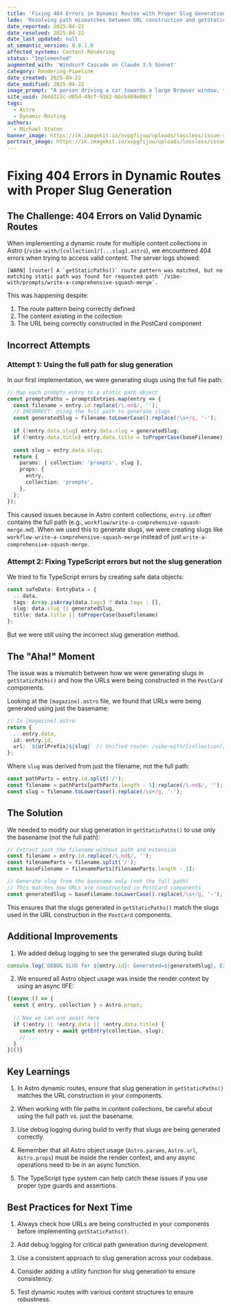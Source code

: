```yaml
---
title: 'Fixing 404 Errors in Dynamic Routes with Proper Slug Generation'
lede: 'Resolving path mismatches between URL construction and getStaticPaths in Astro dynamic routes'
date_reported: 2025-04-22
date_resolved: 2025-04-22
date_last_updated: null
at_semantic_version: 0.0.1.0
affected_systems: Content-Rendering
status: "Implemented"
augmented_with: 'Windsurf Cascade on Claude 3.5 Sonnet'
category: Rendering-Pipeline
date_created: 2025-04-22
date_modified: 2025-04-22
image_prompt: "A person driving a car towards a large Browser window, the Browser window is in the way of the car, and it has a big error sign on it."
site_uuid: 364d223c-d05d-48cf-9162-bbcb469e00cf
tags:
  - Astro
  - Dynamic-Routing
authors:
  - Michael Staton
banner_image: https://ik.imagekit.io/xvpgfijuw/uploads/lossless/issue-resolutions/2025-05-05_banner_image_Dynamic-Route-Slug-Generation-404-Fix_f2c1b0ac-4c2f-4ef4-9c75-9d35740d1375_oPCqevw2Y.webp
portrait_image: https://ik.imagekit.io/xvpgfijuw/uploads/lossless/issue-resolutions/2025-05-05_portrait_image_Dynamic-Route-Slug-Generation-404-Fix_4082a631-7c00-4807-a3de-4d7a7fbde40b_6vYyIfKtN.webp
---
```

# Fixing 404 Errors in Dynamic Routes with Proper Slug Generation

## The Challenge: 404 Errors on Valid Dynamic Routes

When implementing a dynamic route for multiple content collections in Astro (`/vibe-with/[collection]/[...slug].astro`), we encountered 404 errors when trying to access valid content. The server logs showed:

```
[WARN] [router] A `getStaticPaths()` route pattern was matched, but no matching static path was found for requested path `/vibe-with/prompts/write-a-comprehensive-squash-merge`.
```

This was happening despite:
1. The route pattern being correctly defined
2. The content existing in the collection
3. The URL being correctly constructed in the PostCard component

## Incorrect Attempts

### Attempt 1: Using the full path for slug generation

In our first implementation, we were generating slugs using the full file path:

```typescript
// Map each prompts entry to a static path object
const promptsPaths = promptsEntries.map(entry => {
  const filename = entry.id.replace(/\.md$/, '');
  // INCORRECT: Using the full path to generate slugs
  const generatedSlug = filename.toLowerCase().replace(/\s+/g, '-');
  
  if (!entry.data.slug) entry.data.slug = generatedSlug;
  if (!entry.data.title) entry.data.title = toProperCase(baseFilename);
  
  const slug = entry.data.slug;
  return {
    params: { collection: 'prompts', slug },
    props: {
      entry,
      collection: 'prompts',
    },
  };
});
```

This caused issues because in Astro content collections, `entry.id` often contains the full path (e.g., `workflow/write-a-comprehensive-squash-merge.md`). When we used this to generate slugs, we were creating slugs like `workflow-write-a-comprehensive-squash-merge` instead of just `write-a-comprehensive-squash-merge`.

### Attempt 2: Fixing TypeScript errors but not the slug generation

We tried to fix TypeScript errors by creating safe data objects:

```typescript
const safeData: EntryData = {
  ...data,
  tags: Array.isArray(data.tags) ? data.tags : [],
  slug: data.slug || generatedSlug,
  title: data.title || toProperCase(baseFilename)
};
```

But we were still using the incorrect slug generation method.

## The "Aha!" Moment

The issue was a mismatch between how we were generating slugs in `getStaticPaths()` and how the URLs were being constructed in the `PostCard` components. 

Looking at the `[magazine].astro` file, we found that URLs were being generated using just the basename:

```typescript
// In [magazine].astro
return {
  ...entry.data,
  id: entry.id,
  url: `${urlPrefix}${slug}` // Unified route: /vibe-with/[collection]/[slug]
};
```

Where `slug` was derived from just the filename, not the full path:

```typescript
const pathParts = entry.id.split('/');
const filename = pathParts[pathParts.length - 1].replace(/\.md$/, '');
const slug = filename.toLowerCase().replace(/\s+/g, '-');
```

## The Solution

We needed to modify our slug generation in `getStaticPaths()` to use only the basename (not the full path):

```typescript
// Extract just the filename without path and extension
const filename = entry.id.replace(/\.md$/, '');
const filenameParts = filename.split('/');
const baseFilename = filenameParts[filenameParts.length - 1];

// Generate slug from the basename only (not the full path)
// This matches how URLs are constructed in PostCard components
const generatedSlug = baseFilename.toLowerCase().replace(/\s+/g, '-');
```

This ensures that the slugs generated in `getStaticPaths()` match the slugs used in the URL construction in the `PostCard` components.

## Additional Improvements

1. We added debug logging to see the generated slugs during build:

```typescript
console.log(`DEBUG SLUG for ${entry.id}: Generated=${generatedSlug}, Existing=${data.slug || 'none'}`);
```

2. We ensured all Astro object usage was inside the render context by using an async IIFE:

```typescript
{(async () => {
  const { entry, collection } = Astro.props;
  
  // Now we can use await here
  if (!entry || !entry.data || !entry.data.title) {
    const entry = await getEntry(collection, slug);
    // ...
  }
})()}
```

## Key Learnings

1. In Astro dynamic routes, ensure that slug generation in `getStaticPaths()` matches the URL construction in your components.

2. When working with file paths in content collections, be careful about using the full path vs. just the basename.

3. Use debug logging during build to verify that slugs are being generated correctly.

4. Remember that all Astro object usage (`Astro.params`, `Astro.url`, `Astro.props`) must be inside the render context, and any async operations need to be in an async function.

5. The TypeScript type system can help catch these issues if you use proper type guards and assertions.

## Best Practices for Next Time

1. Always check how URLs are being constructed in your components before implementing `getStaticPaths()`.

2. Add debug logging for critical path generation during development.

3. Use a consistent approach to slug generation across your codebase.

4. Consider adding a utility function for slug generation to ensure consistency.

5. Test dynamic routes with various content structures to ensure robustness.
